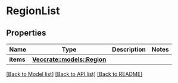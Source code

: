 # RegionList

## Properties

Name | Type | Description | Notes
------------ | ------------- | ------------- | -------------
**items** | [**Vec<crate::models::Region>**](Region.md) |  | 

[[Back to Model list]](../README.md#documentation-for-models) [[Back to API list]](../README.md#documentation-for-api-endpoints) [[Back to README]](../README.md)


